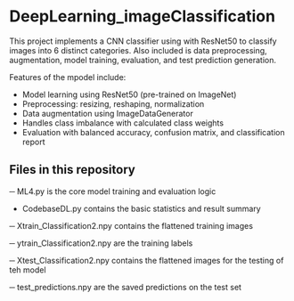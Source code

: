 # DeepLearning_imageClassification

This project implements a CNN classifier using with ResNet50 to classify images into 6 distinct categories. Also included is data preprocessing, augmentation, model training, evaluation, and test prediction generation.

Features of the mpodel include:

- Model learning using ResNet50 (pre-trained on ImageNet)
- Preprocessing: resizing, reshaping, normalization
- Data augmentation using ImageDataGenerator
- Handles class imbalance with calculated class weights
- Evaluation with balanced accuracy, confusion matrix, and classification report
  

## Files in this repository

─ ML4.py is the core model training and evaluation logic

- CodebaseDL.py contains the basic statistics and result summary

─ Xtrain_Classification2.npy contains the flattened training images

─ ytrain_Classification2.npy are the training labels

─ Xtest_Classification2.npy contains the flattened images for the testing of teh model

─ test_predictions.npy are the saved predictions on the test set
